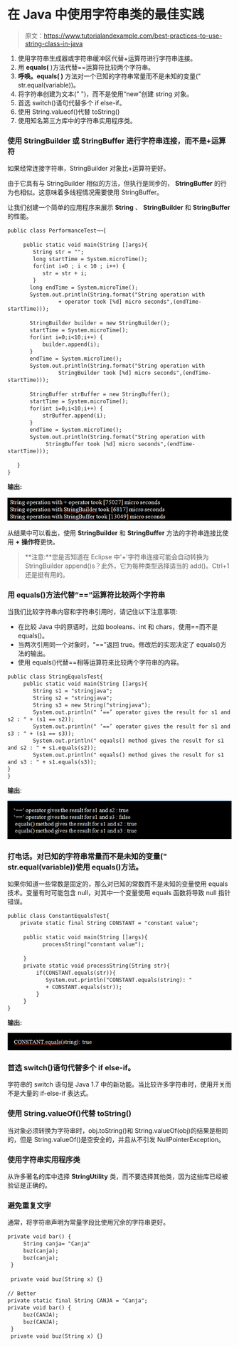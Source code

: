 # 在 Java 中使用字符串类的最佳实践

> 原文：<https://www.tutorialandexample.com/best-practices-to-use-string-class-in-java>

1.  使用字符串生成器或字符串缓冲区代替+运算符进行字符串连接。
2.  用 **equals(** )方法代替==运算符比较两个字符串。
3.  **呼唤。equals( )** 方法对一个已知的字符串常量而不是未知的变量(" str.equal(variable))。
4.  将字符串创建为文本(" ")，而不是使用“new”创建 string 对象。
5.  首选 switch()语句代替多个 if else-if。
6.  使用 String.valueof()代替 toString()
7.  使用知名第三方库中的字符串实用程序类。

### 使用 StringBuilder 或 StringBuffer 进行字符串连接，而不是+运算符

如果经常连接字符串，StringBuilder 对象比+运算符更好。

由于它具有与 StringBuilder 相似的方法，但执行是同步的， **StringBuffer** 的行为也相似。这意味着多线程情况需要使用 StringBuffer。

让我们创建一个简单的应用程序来展示 **String** 、 **StringBuilder** 和 **StringBuffer** 的性能。

```
public class PerformanceTest¬¬{

     public static void main(String []args){
        String str = "";
        long startTime = System.microTime();
        for(int i=0 ; i < 10 ; i++) {
           str = str + i;
        }
       long endTime = System.microTime();
       System.out.println(String.format("String operation with 
                + operator took [%d] micro seconds",(endTime-startTime)));

       StringBuilder builder = new StringBuilder();
       startTime = System.microTime();
       for(int i=0;i<10;i++) {
           builder.append(i);
       }
       endTime = System.microTime();
       System.out.println(String.format("String operation with 
                StringBuilder took [%d] micro seconds",(endTime-startTime)));

       StringBuffer strBuffer = new StringBuffer();
       startTime = System.microTime();
       for(int i=0;i<10;i++) {
           strBuffer.append(i);
       }
       endTime = System.microTime();
       System.out.println(String.format("String operation with 
            StringBuffer took [%d] micro seconds",(endTime-startTime)));

   }
} 
```

**输出:**

![Best Practices to use String Class in Java](img/971e3dbaeeaa3f32c419158b61e7c659.png)

从结果中可以看出，使用 **StringBuilder** 和 **StringBuffer** 方法的字符串连接比使用 **+** **操作符**更快。

> **注意:**您是否知道在 Eclipse 中'+'字符串连接可能会自动转换为 StringBuilder append()s？此外，它为每种类型选择适当的 add()。Ctrl+1 还是挺有用的。

### 用 equals()方法代替“==”运算符比较两个字符串

当我们比较字符串内容和字符串引用时，请记住以下注意事项:

*   在比较 Java 中的原语时，比如 booleans、int 和 chars，使用==而不是 equals()。
*   当两次引用同一个对象时，“==”返回 true。修改后的实现决定了 equals()方法的输出。
*   使用 equals()代替==相等运算符来比较两个字符串的内容。

```
public class StringEqualsTest{
     public static void main(String []args){
        String s1 = "stringjava"; 
        String s2 = "stringjava"; 
        String s3 = new String("stringjava");
        System.out.println(" ‘==’ operator gives the result for s1 and s2 : " + (s1 == s2));
        System.out.println(" ‘==’ operator gives the result for s1 and s3 : " + (s1 == s3));
        System.out.println(" equals() method gives the result for s1 and s2 : " + s1.equals(s2));
        System.out.println(" equals() method gives the result for s1 and s3 : " + s1.equals(s3));  
}
} 
```

**输出**:

![Best Practices to use String Class in Java](img/61f0ac2be71765b1341da6ff0ea7c3fd.png)

### 打电话。对已知的字符串常量而不是未知的变量(" str.equal(variable))使用 equals()方法。

如果你知道一些常数是固定的，那么对已知的常数而不是未知的变量使用 equals 技术。变量有时可能包含 null，对其中一个变量使用 equals 函数将导致 null 指针错误。

```
public class ConstantEqualsTest{
    private static final String CONSTANT = "constant value";

     public static void main(String []args){
           processString("constant value");

     }
     private static void processString(String str){
         if(CONSTANT.equals(str)){
            System.out.println("CONSTANT.equals(string): " 
            + CONSTANT.equals(str));
         }
     }
} 
```

**输出:**

![Best Practices to use String Class in Java](img/43488cc09893657c59508aa475a9ce81.png)

### 首选 switch()语句代替多个 if else-if。

字符串的 switch 语句是 Java 1.7 中的新功能。当比较许多字符串时，使用开关而不是大量的 if-else-if 表达式。

### 使用 String.valueOf()代替 toString()

当对象必须转换为字符串时，obj.toString()和 String.valueOf(obj)的结果是相同的，但是 String.valueOf()是空安全的，并且从不引发 NullPointerException。

### 使用字符串实用程序类

从许多著名的库中选择 **StringUtility** 类，而不要选择其他类，因为这些库已经被验证是正确的。

### 避免重复文字

通常，将字符串声明为常量字段比使用冗余的字符串更好。

```
private void bar() {
     String canja= "Canja"
     buz(canja);
     buz(canja);
 }

 private void buz(String x) {}

// Better
private static final String CANJA = "Canja";
private void bar() {
     buz(CANJA);
     buz(CANJA);
 }
 private void buz(String x) {} 
```